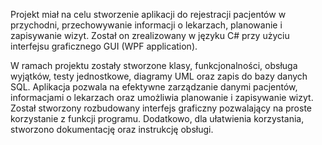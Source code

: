 Projekt miał na celu stworzenie aplikacji do rejestracji pacjentów w przychodni, przechowywanie informacji o lekarzach, planowanie i zapisywanie wizyt. Został on zrealizowany w języku C# przy użyciu interfejsu graficznego GUI (WPF application).

W ramach projektu zostały stworzone klasy, funkcjonalności, obsługa wyjątków, testy jednostkowe, diagramy UML oraz zapis do bazy danych SQL. Aplikacja pozwala na efektywne zarządzanie danymi pacjentów, informacjami o lekarzach oraz umożliwia planowanie i zapisywanie wizyt. Został stworzony rozbudowany interfejs graficzny pozwalający na proste korzystanie z funkcji programu. Dodatkowo, dla ułatwienia korzystania, stworzono dokumentację oraz instrukcję obsługi.
